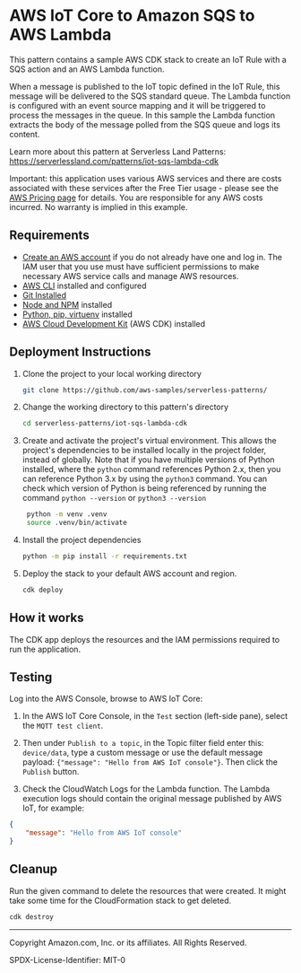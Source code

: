 # AWS IoT Core to Amazon SQS to AWS Lambda

This pattern contains a sample AWS CDK stack to create an IoT Rule with a SQS action and an AWS Lambda function.

When a message is published to the IoT topic defined in the IoT Rule, this message will be delivered to the SQS standard queue. The Lambda function is configured with an event source mapping and it will be triggered to process the messages in the queue. In this sample the Lambda function extracts the body of the message polled from the SQS queue and logs its content.

Learn more about this pattern at Serverless Land Patterns: https://serverlessland.com/patterns/iot-sqs-lambda-cdk

Important: this application uses various AWS services and there are costs associated with these services after the Free Tier usage - please see the [AWS Pricing page](https://aws.amazon.com/pricing/) for details. You are responsible for any AWS costs incurred. No warranty is implied in this example.

## Requirements

* [Create an AWS account](https://portal.aws.amazon.com/gp/aws/developer/registration/index.html) if you do not already have one and log in. The IAM user that you use must have sufficient permissions to make necessary AWS service calls and manage AWS resources.
* [AWS CLI](https://docs.aws.amazon.com/cli/latest/userguide/install-cliv2.html) installed and configured
* [Git Installed](https://git-scm.com/book/en/v2/Getting-Started-Installing-Git)
* [Node and NPM](https://nodejs.org/en/download/) installed
* [Python, pip, virtuenv](https://docs.aws.amazon.com/cdk/latest/guide/work-with-cdk-python.html) installed
* [AWS Cloud Development Kit](https://docs.aws.amazon.com/cdk/latest/guide/cli.html) (AWS CDK) installed

## Deployment Instructions

1. Clone the project to your local working directory

   ```sh
   git clone https://github.com/aws-samples/serverless-patterns/ 
   ```

2. Change the working directory to this pattern's directory

   ```sh
   cd serverless-patterns/iot-sqs-lambda-cdk
   ```

3. Create and activate the project's virtual environment. This allows the project's dependencies to be installed locally in the project folder, instead of globally. Note that if you have multiple versions of Python installed, where the `python` command references Python 2.x, then you can reference Python 3.x by using the `python3` command. You can check which version of Python is being referenced by running the command `python --version` or `python3 --version`

   ```sh
    python -m venv .venv
    source .venv/bin/activate
   ```

4. Install the project dependencies

   ```sh
   python -m pip install -r requirements.txt
   ```

5. Deploy the stack to your default AWS account and region. 

   ```sh
   cdk deploy
   ```

## How it works

The CDK app deploys the resources and the IAM permissions required to run the application. 

## Testing

Log into the AWS Console, browse to AWS IoT Core:

1. In the AWS IoT Core Console, in the `Test` section (left-side pane), select the `MQTT test client`. 

2. Then under `Publish to a topic`, in the Topic filter field enter this: `device/data`, type a custom message or use the default message payload: `{"message": "Hello from AWS IoT console"}`. Then click the `Publish` button.

3. Check the CloudWatch Logs for the Lambda function. The Lambda execution logs should contain the original message published by AWS IoT, for example:

```json
{
    "message": "Hello from AWS IoT console"
}
```

## Cleanup
 
Run the given command to delete the resources that were created. It might take some time for the CloudFormation stack to get deleted.

```sh
cdk destroy
```

----
Copyright Amazon.com, Inc. or its affiliates. All Rights Reserved. 

SPDX-License-Identifier: MIT-0
